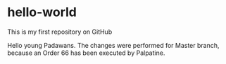 # hello-world
This is my first repository on GitHub

Hello young Padawans. The changes were performed for Master branch, because an Order 66 has been executed by Palpatine.
